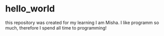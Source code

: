 # hello_world
this repository was created for my learning
I am Misha. I like programm so much, therefore I spend all time to programming!

